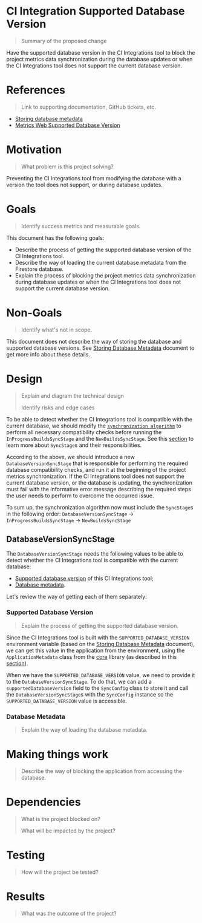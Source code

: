 # CI Integration Supported Database Version
> Summary of the proposed change

Have the supported database version in the CI Integrations tool to block the project metrics data synchronization during the database updates or when the CI Integrations tool does not support the current database version.

# References
> Link to supporting documentation, GitHub tickets, etc.
- [Storing database metadata](https://github.com/platform-platform/monorepo/blob/master/metrics/docs/01_storing_database_metadata.md)
- [Metrics Web Supported Database Version](https://github.com/platform-platform/monorepo/blob/master/metrics/web/docs/features/supported_database_version/01_supported_database_version.md)

# Motivation
> What problem is this project solving?

Preventing the CI Integrations tool from modifying the database with a version the tool does not support, or during database updates.

# Goals
> Identify success metrics and measurable goals.

This document has the following goals:
- Describe the process of getting the supported database version of the CI Integrations tool.
- Describe the way of loading the current database metadata from the Firestore database.
- Explain the process of blocking the project metrics data synchronization during database updates or when the CI Integrations tool does not support the current database version.

# Non-Goals
> Identify what's not in scope.

This document does not describe the way of storing the database and supported database versions. See [Storing Database Metadata](https://github.com/platform-platform/monorepo/blob/master/metrics/docs/01_storing_database_metadata.md) document to get more info about these details.

# Design
> Explain and diagram the technical design
>
> Identify risks and edge cases

To be able to detect whether the CI Integrations tool is compatible with the current database, we should modify the [`synchronization algorithm`](https://github.com/platform-platform/monorepo/blob/master/metrics/ci_integrations/docs/06_builds_synchronization.md#synchronization-algorithm) to perform all necessary compatibility checks before running the `InProgressBuildsSyncStage` and the `NewBuildsSyncStage`. See this [section](https://github.com/platform-platform/monorepo/blob/master/metrics/ci_integrations/docs/features/in_progress_builds/in_progress_builds_introduction.md#sync-algorithm-stages) to learn more about `SyncStage`s and their responsibilities.

According to the above, we should introduce a new `DatabaseVersionSyncStage` that is responsible for performing the required database compatibility checks, and run it at the beginning of the project metrics synchronization. If the CI Integrations tool does not support the current database version, or the database is updating, the synchronization must fail with the informative error message describing the required steps the user needs to perform to overcome the occurred issue. 

To sum up, the synchronization algorithm now must include the `SyncStage`s in the following order:
`DatabaseVersionSyncStage` -> `InProgressBuildsSyncStage` -> `NewBuildsSyncStage`

## DatabaseVersionSyncStage
The `DatabaseVersionSyncStage` needs the following values to be able to detect whether the CI Integrations tool is compatible with the current database:
- [Supported database version](#Supported-Database-Version) of this CI Integrations tool;
- [Database metadata](#Database-Metadata).

Let's review the way of getting each of them separately:

### Supported Database Version
> Explain the process of getting the supported database version.

Since the CI Integrations tool is built with the `SUPPORTED_DATABASE_VERSION` environment variable (based on the [Storing Database Metadata](https://github.com/platform-platform/monorepo/blob/master/metrics/docs/01_storing_database_metadata.md#supported-database-version) document), we can get this value in the application from the environment, using the `ApplicationMetadata` class from the [core](https://github.com/platform-platform/monorepo/tree/master/metrics/core) library (as described in this [section](https://github.com/platform-platform/monorepo/blob/master/metrics/web/docs/features/supported_database_version/01_supported_database_version.md#supported-database-version)).

When we have the `SUPPORTED_DATABASE_VERSION` value, we need to provide it to the `DatabaseVersionSyncStage`.  To do that, we can add a `supportedDatabaseVersion` field to the `SyncConfig` class to store it and call the `DatabaseVersionSyncStage`s with the `SyncConfig` instance so the `SUPPORTED_DATABASE_VERSION` value is accessible.

### Database Metadata
> Explain the way of loading the database metadata.

# Making things work
> Describe the way of blocking the application from accessing the database.

# Dependencies

> What is the project blocked on?
>
> What will be impacted by the project?

# Testing

> How will the project be tested?

# Results

> What was the outcome of the project?
